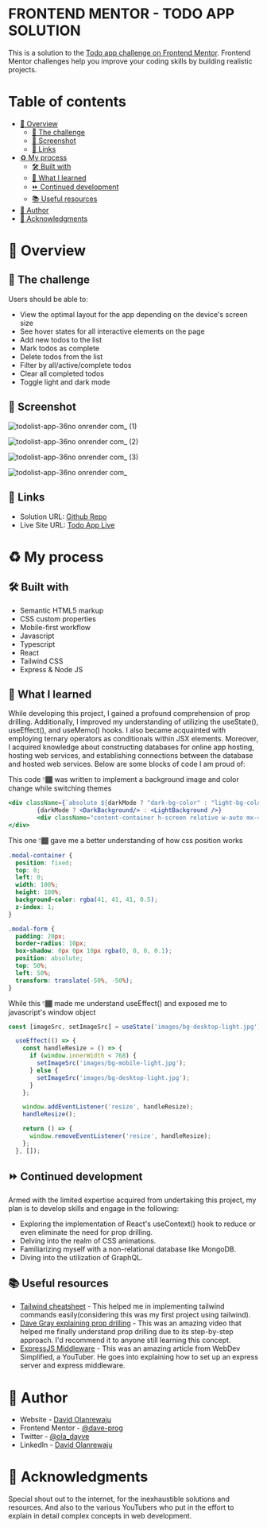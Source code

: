 # FRONTEND MENTOR - TODO APP SOLUTION

This is a solution to the [Todo app challenge on Frontend Mentor](https://www.frontendmentor.io/challenges/todo-app-Su1_KokOW). Frontend Mentor challenges help you improve your coding skills by building realistic projects.

# Table of contents

- [📖 Overview](#overview)
  - [🧠 The challenge](#the-challenge)
  - [📸 Screenshot](#screenshot)
  - [🔗 Links](#links)
- [♻ My process](#my-process)
  - [🛠 Built with](#built-with)
  - [🧐 What I learned](#what-i-learned)
  - [⏩ Continued development](#continued-development)
  - [📚 Useful resources](#useful-resources)
- [👤 Author](#author)
- [🙏 Acknowledgments](#acknowledgments)


# 📖 Overview <a name="overview"></a>

## 🧠 The challenge <a name="the-challenge"></a>

Users should be able to:

- View the optimal layout for the app depending on the device's screen size
- See hover states for all interactive elements on the page
- Add new todos to the list
- Mark todos as complete
- Delete todos from the list
- Filter by all/active/complete todos
- Clear all completed todos
- Toggle light and dark mode
<!-- - **Bonus**: Drag and drop to reorder items on the list -->

## 📸 Screenshot <a name="screenshot"></a>
![todolist-app-36no onrender com_ (1)](https://github.com/davidolanrewaju/TodoList/assets/63909901/93a33b42-c035-48ad-91ca-37a3305a5ff6)

![todolist-app-36no onrender com_ (2)](https://github.com/davidolanrewaju/TodoList/assets/63909901/ec2c493c-6891-4d34-8293-dccde00f8b98)

![todolist-app-36no onrender com_ (3)](https://github.com/davidolanrewaju/TodoList/assets/63909901/986cf4e1-cca8-40f6-bedb-8cef72f2350a)

![todolist-app-36no onrender com_](https://github.com/davidolanrewaju/TodoList/assets/63909901/b47be6c2-eaeb-4ecf-8b6f-79072a117cd5)

## 🔗 Links <a name="links"></a>

- Solution URL: [Github Repo](https://github.com/davidolanrewaju/TodoList)
- Live Site URL: [Todo App Live](https://todolist-app-36no.onrender.com/)

# ♻ My process <a name="my-process"></a>

## 🛠 Built with <a name="built-with"></a>

- Semantic HTML5 markup
- CSS custom properties
- Mobile-first workflow
- Javascript
- Typescript
- React
- Tailwind CSS
- Express & Node JS

## 🧐 What I learned <a name="what-i-learned"></a>
While developing this project, I gained a profound comprehension of prop drilling. Additionally, I improved my understanding of utilizing the useState(), useEffect(), and useMemo() hooks. I also became acquainted with employing ternary operators as conditionals within JSX elements. Moreover, I acquired knowledge about constructing databases for online app hosting, hosting web services, and establishing connections between the database and hosted web services.
Below are some blocks of code I am proud of:

This code 👇🏾 was written to implement a background image and color change while switching themes
```jsx
<div className={`absolute ${darkMode ? "dark-bg-color" : "light-bg-color"}`}>
        {darkMode ? <DarkBackground/> : <LightBackground />}
        <div className="content-container h-screen relative w-auto mx-4 md:mx-8 lg:mx-24 xl:mx-60 -mt-36 md:-mt-48 lg:-mt-32 xl:-mt-48">
</div>
```

This one 👇🏾 gave me a better understanding of how css position works
```css
.modal-container {
  position: fixed;
  top: 0;
  left: 0;
  width: 100%;
  height: 100%;
  background-color: rgba(41, 41, 41, 0.5);
  z-index: 1;
}

.modal-form {
  padding: 20px;
  border-radius: 10px;
  box-shadow: 0px 0px 10px rgba(0, 0, 0, 0.1);
  position: absolute;
  top: 50%;
  left: 50%;
  transform: translate(-50%, -50%);
}
```
While this 👇🏾 made me understand useEffect() and exposed me to javascript's window object
```js
const [imageSrc, setImageSrc] = useState('images/bg-desktop-light.jpg');

  useEffect(() => {
    const handleResize = () => {
      if (window.innerWidth < 768) {
        setImageSrc('images/bg-mobile-light.jpg');
      } else {
        setImageSrc('images/bg-desktop-light.jpg');
      }
    };

    window.addEventListener('resize', handleResize);
    handleResize();

    return () => {
      window.removeEventListener('resize', handleResize);
    };
  }, []);
```

## ⏩ Continued development <a name="continued-development"></a>

Armed with the limited expertise acquired from undertaking this project, my plan is to develop skills and engage in the following:
- Exploring the implementation of React's useContext() hook to reduce or even eliminate the need for prop drilling.
- Delving into the realm of CSS animations.
- Familiarizing myself with a non-relational database like MongoDB.
- Diving into the utilization of GraphQL.

## 📚 Useful resources <a name="useful-resources"></a>

- [Tailwind cheatsheet](https://tailwindcomponents.com/cheatsheet/) - This helped me in implementing tailwind commands easily(considering this was my first project using tailwind).
- [Dave Gray explaining prop drilling](https://www.youtube.com/watch?v=XyIXMQ9SZmI) - This was an amazing video that helped me finally understand prop drilling due to its step-by-step approach. I'd recommend it to anyone still learning this concept.
- [ExpressJS Middleware](https://blog.webdevsimplified.com/2019-12/express-middleware-in-depth/) - This was an amazing article from WebDev Simplified, a YouTuber. He goes into explaining how to set up an express server and express middleware.


# 👤 Author <a name="author"></a>

- Website - [David Olanrewaju](https://github.com/davidolanrewaju)
- Frontend Mentor - [@dave-prog](https://www.frontendmentor.io/profile/dave-prog)
- Twitter - [@ola_dayve](https://www.twitter.com/ola_dayve)
- LinkedIn - [David Olanrewaju](https://www.linkedin.com/in/olanrewaju-david/)

# 🙏 Acknowledgments <a name="acknowledgements"></a>

Special shout out to the internet, for the inexhaustible solutions and resources. And also to the various YouTubers who put in the effort to explain in detail complex concepts in web development.
